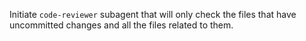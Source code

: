 Initiate `code-reviewer` subagent that will only check the files that have uncommitted changes and
all the files related to them.